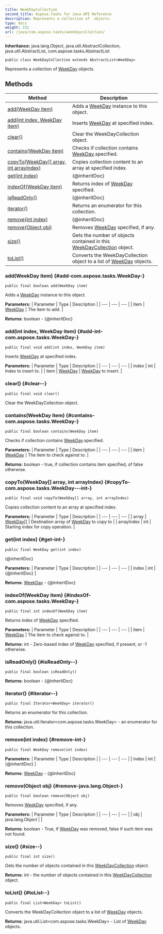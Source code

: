 ```yaml
---
title: WeekDayCollection
second_title: Aspose.Tasks for Java API Reference
description: Represents a collection of  objects.
type: docs
weight: 331
url: /java/com.aspose.tasks/weekdaycollection/
---
```


**Inheritance:**
java.lang.Object, java.util.AbstractCollection, java.util.AbstractList, com.aspose.tasks.AbstractList
```
public class WeekDayCollection extends AbstractList<WeekDay>
```

Represents a collection of [WeekDay](../../com.aspose.tasks/weekday) objects.
## Methods

| Method | Description |
| --- | --- |
| [add(WeekDay item)](#add-com.aspose.tasks.WeekDay-) | Adds a [WeekDay](../../com.aspose.tasks/weekday) instance to this object. |
| [add(int index, WeekDay item)](#add-int-com.aspose.tasks.WeekDay-) | Inserts [WeekDay](../../com.aspose.tasks/weekday) at specified index. |
| [clear()](#clear--) | Clear the WeekDayCollection object. |
| [contains(WeekDay item)](#contains-com.aspose.tasks.WeekDay-) | Checks if collection contains [WeekDay](../../com.aspose.tasks/weekday).specified. |
| [copyTo(WeekDay[] array, int arrayIndex)](#copyTo-com.aspose.tasks.WeekDay---int-) | Copies collection content to an array at specified index. |
| [get(int index)](#get-int-) | (@inheritDoc\} |
| [indexOf(WeekDay item)](#indexOf-com.aspose.tasks.WeekDay-) | Returns index of [WeekDay](../../com.aspose.tasks/weekday) specified. |
| [isReadOnly()](#isReadOnly--) | \{@inheritDoc\} |
| [iterator()](#iterator--) | Returns an enumerator for this collection. |
| [remove(int index)](#remove-int-) | \{@inheritDoc\} |
| [remove(Object obj)](#remove-java.lang.Object-) | Removes [WeekDay](../../com.aspose.tasks/weekday) specified, if any. |
| [size()](#size--) | Gets the number of objects contained in this [WeekDayCollection](../../com.aspose.tasks/weekdaycollection) object. |
| [toList()](#toList--) | Converts the WeekDayCollection object to a list of [WeekDay](../../com.aspose.tasks/weekday) objects. |
### add(WeekDay item) {#add-com.aspose.tasks.WeekDay-}
```
public final boolean add(WeekDay item)
```


Adds a [WeekDay](../../com.aspose.tasks/weekday) instance to this object.

**Parameters:**
| Parameter | Type | Description |
| --- | --- | --- |
| item | [WeekDay](../../com.aspose.tasks/weekday) | The item to add. |

**Returns:**
boolean - \{@inheritDoc\}
### add(int index, WeekDay item) {#add-int-com.aspose.tasks.WeekDay-}
```
public final void add(int index, WeekDay item)
```


Inserts [WeekDay](../../com.aspose.tasks/weekday) at specified index.

**Parameters:**
| Parameter | Type | Description |
| --- | --- | --- |
| index | int | Index to insert to. |
| item | [WeekDay](../../com.aspose.tasks/weekday) | [WeekDay](../../com.aspose.tasks/weekday) to insert. |

### clear() {#clear--}
```
public final void clear()
```


Clear the WeekDayCollection object.

### contains(WeekDay item) {#contains-com.aspose.tasks.WeekDay-}
```
public final boolean contains(WeekDay item)
```


Checks if collection contains [WeekDay](../../com.aspose.tasks/weekday).specified.

**Parameters:**
| Parameter | Type | Description |
| --- | --- | --- |
| item | [WeekDay](../../com.aspose.tasks/weekday) | The item to check against to. |

**Returns:**
boolean - true, if collection contains item specified, of false otherwise.
### copyTo(WeekDay[] array, int arrayIndex) {#copyTo-com.aspose.tasks.WeekDay---int-}
```
public final void copyTo(WeekDay[] array, int arrayIndex)
```


Copies collection content to an array at specified index.

**Parameters:**
| Parameter | Type | Description |
| --- | --- | --- |
| array | [WeekDay\[\]](../../com.aspose.tasks/weekday) | Destination array of [WeekDay](../../com.aspose.tasks/weekday) to copy to |
| arrayIndex | int | Starting index for copy operation. |

### get(int index) {#get-int-}
```
public final WeekDay get(int index)
```


(@inheritDoc\}

**Parameters:**
| Parameter | Type | Description |
| --- | --- | --- |
| index | int | \{@inheritDoc\} |

**Returns:**
[WeekDay](../../com.aspose.tasks/weekday) - \{@inheritDoc\}
### indexOf(WeekDay item) {#indexOf-com.aspose.tasks.WeekDay-}
```
public final int indexOf(WeekDay item)
```


Returns index of [WeekDay](../../com.aspose.tasks/weekday) specified.

**Parameters:**
| Parameter | Type | Description |
| --- | --- | --- |
| item | [WeekDay](../../com.aspose.tasks/weekday) | The item to check against to. |

**Returns:**
int - Zero-based index of [WeekDay](../../com.aspose.tasks/weekday) specified, if present, or -1 otherwise.
### isReadOnly() {#isReadOnly--}
```
public final boolean isReadOnly()
```




**Returns:**
boolean - \{@inheritDoc\}
### iterator() {#iterator--}
```
public final Iterator<WeekDay> iterator()
```


Returns an enumerator for this collection.

**Returns:**
java.util.Iterator&lt;com.aspose.tasks.WeekDay&gt; - an enumerator for this collection.
### remove(int index) {#remove-int-}
```
public final WeekDay remove(int index)
```




**Parameters:**
| Parameter | Type | Description |
| --- | --- | --- |
| index | int | \{@inheritDoc\} |

**Returns:**
[WeekDay](../../com.aspose.tasks/weekday) - \{@inheritDoc\}
### remove(Object obj) {#remove-java.lang.Object-}
```
public final boolean remove(Object obj)
```


Removes [WeekDay](../../com.aspose.tasks/weekday) specified, if any.

**Parameters:**
| Parameter | Type | Description |
| --- | --- | --- |
| obj | java.lang.Object |  |

**Returns:**
boolean - True, if [WeekDay](../../com.aspose.tasks/weekday) was removed, false if such item was not found.
### size() {#size--}
```
public final int size()
```


Gets the number of objects contained in this [WeekDayCollection](../../com.aspose.tasks/weekdaycollection) object.

**Returns:**
int - the number of objects contained in this [WeekDayCollection](../../com.aspose.tasks/weekdaycollection) object.
### toList() {#toList--}
```
public final List<WeekDay> toList()
```


Converts the WeekDayCollection object to a list of [WeekDay](../../com.aspose.tasks/weekday) objects.

**Returns:**
java.util.List&lt;com.aspose.tasks.WeekDay&gt; - List of [WeekDay](../../com.aspose.tasks/weekday) objects.
